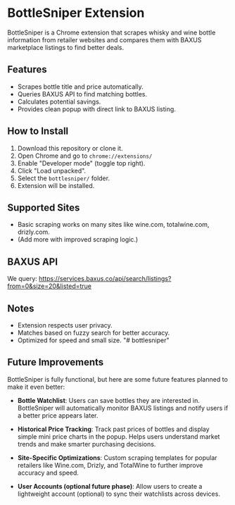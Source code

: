 # BottleSniper Extension

BottleSniper is a Chrome extension that scrapes whisky and wine bottle information from retailer websites and compares them with BAXUS marketplace listings to find better deals.

## Features
- Scrapes bottle title and price automatically.
- Queries BAXUS API to find matching bottles.
- Calculates potential savings.
- Provides clean popup with direct link to BAXUS listing.

## How to Install
1. Download this repository or clone it.
2. Open Chrome and go to `chrome://extensions/`
3. Enable "Developer mode" (toggle top right).
4. Click "Load unpacked".
5. Select the `bottlesniper/` folder.
6. Extension will be installed.

## Supported Sites
- Basic scraping works on many sites like wine.com, totalwine.com, drizly.com.
- (Add more with improved scraping logic.)

## BAXUS API
We query:
https://services.baxus.co/api/search/listings?from=0&size=20&listed=true

## Notes
- Extension respects user privacy.
- Matches based on fuzzy search for better accuracy.
- Optimized for speed and small size.
"# bottlesniper" 
## Future Improvements

BottleSniper is fully functional, but here are some future features planned to make it even better:

- **Bottle Watchlist**: Users can save bottles they are interested in. BottleSniper will automatically monitor BAXUS listings and notify users if a better price appears later.
  
- **Historical Price Tracking**: Track past prices of bottles and display simple mini price charts in the popup. Helps users understand market trends and make smarter purchasing decisions.

- **Site-Specific Optimizations**: Custom scraping templates for popular retailers like Wine.com, Drizly, and TotalWine to further improve accuracy and speed.

- **User Accounts (optional future phase)**: Allow users to create a lightweight account (optional) to sync their watchlists across devices.

